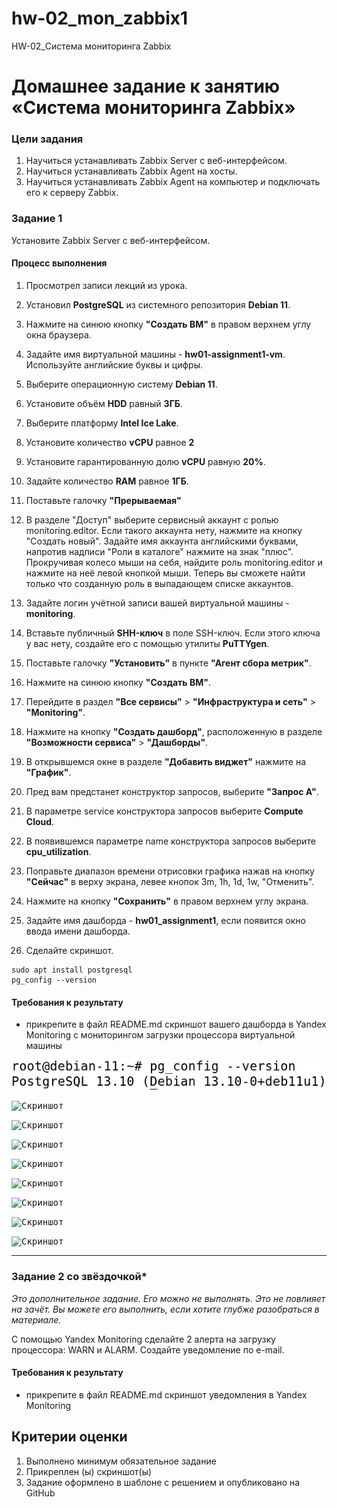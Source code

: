 # hw-02_mon_zabbix1
HW-02_Система мониторинга Zabbix

# Домашнее задание к занятию «Система мониторинга Zabbix»

### Цели задания
1. Научиться устанавливать Zabbix Server c веб-интерфейсом.
2. Научиться устанавливать Zabbix Agent на хосты.
3. Научиться устанавливать Zabbix Agent на компьютер и подключать его к серверу Zabbix.

### Задание 1

Установите Zabbix Server с веб-интерфейсом.

#### Процесс выполнения
1. Просмотрел записи лекций из урока.
2. Установил **PostgreSQL** из системного репозитория **Debian 11**.

3. Нажмите на синюю кнопку **"Создать ВМ"** в правом верхнем углу окна браузера.
4. Задайте имя виртуальной машины - **hw01-assignment1-vm**. Используйте английские буквы и цифры.
5. Выберите операционную систему **Debian 11**.
6. Установите объём **HDD** равный **3ГБ**.
7. Выберите платформу **Intel Ice Lake**.
8. Установите количество **vCPU** равное **2**
9. Установите гарантированную долю **vCPU** равную **20%**.
10. Задайте количество **RAM** равное **1ГБ**.
11. Поставьте галочку **"Прерываемая"**
12. В разделе "Доступ" выберите сервисный аккаунт с ролью monitoring.editor. Если такого аккаунта нету, нажмите на кнопку "Создать новый". Задайте имя аккаунта английскими буквами, напротив надписи "Роли в каталоге" нажмите на знак "плюс". Прокручивая колесо мыши на себя, найдите роль monitoring.editor и нажмите на неё левой кнопкой мыши. Теперь вы сможете найти только что созданную роль в выпадающем списке аккаунтов.
13. Задайте логин учётной записи вашей виртуальной машины - **monitoring**.
14. Вставьте публичный **SHH-ключ** в поле SSH-ключ. Если этого ключа у вас нету, создайте его с помощью утилиты **PuTTYgen**.
15. Поставьте галочку **"Установить"** в пункте **"Агент сбора метрик"**.
16. Нажмите на синюю кнопку **"Создать ВМ"**.
17. Перейдите в раздел **"Все сервисы"** > **"Инфраструктура и сеть"** > **"Monitoring"**.
18. Нажмите на кнопку **"Создать дашборд"**, расположенную в разделе **"Возможности сервиса"** > **"Дашборды"**.
19. В открывшемся окне в разделе **"Добавить виджет"** нажмите на **"График"**.
20. Пред вам предстанет конструктор запросов, выберите **"Запрос А"**.
21. В параметре service конструктора запросов выберите **Compute Cloud**.
22. В появившемся параметре name конструктора запросов выберите **cpu_utilization**.
23. Поправьте диапазон времени отрисовки графика нажав на кнопку **"Сейчас"** в верху экрана, левее кнопок 3m, 1h, 1d, 1w, "Отменить".
24. Нажмите на кнопку **"Сохранить"** в правом верхнем углу экрана.
25. Задайте имя дашборда - **hw01_assignment1**, если появится окно ввода имени дашборда.
26. Сделайте скриншот.

```
sudo apt install postgresql
pg_config --version
```
#### Требования к результату
* прикрепите в файл README.md скриншот вашего дашборда в Yandex Monitoring с мониторингом загрузки процессора виртуальной машины 

<kbd>![Версия PostgreSQL](img/postgresql_version.png)</kbd>

<kbd>![Скриншот](img/screenshot2.png)</kbd>

<kbd>![Скриншот](img/screenshot3.png)</kbd>

<kbd>![Скриншот](img/screenshot4.png)</kbd>

<kbd>![Скриншот](img/screenshot5.png)</kbd>

<kbd>![Скриншот](img/screenshot6.png)</kbd>

<kbd>![Скриншот](img/screenshot7.png)</kbd>

<kbd>![Скриншот](img/screenshot8.png)</kbd>

<kbd>![Скриншот](img/screenshot9.png)</kbd>

---

### Задание 2 со звёздочкой*
*Это дополнительное задание. Его можно не выполнять. Это не повлияет на зачёт. Вы можете его выполнить, если хотите глубже разобраться в материале.*

С помощью Yandex Monitoring сделайте 2 алерта на загрузку процессора: WARN и ALARM. Создайте уведомление по e-mail.

#### Требования к результату
* прикрепите в файл README.md скриншот уведомления в Yandex Monitoring 

## Критерии оценки

1. Выполнено минимум обязательное задание
2. Прикреплен (ы) скриншот(ы) 
3. Задание оформлено в шаблоне с решением и опубликовано на GitHub

